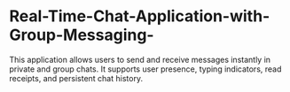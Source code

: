 # Real-Time-Chat-Application-with-Group-Messaging-
This application allows users to send and receive messages instantly in private and group  chats. It supports user presence, typing indicators, read receipts, and persistent chat  history.
